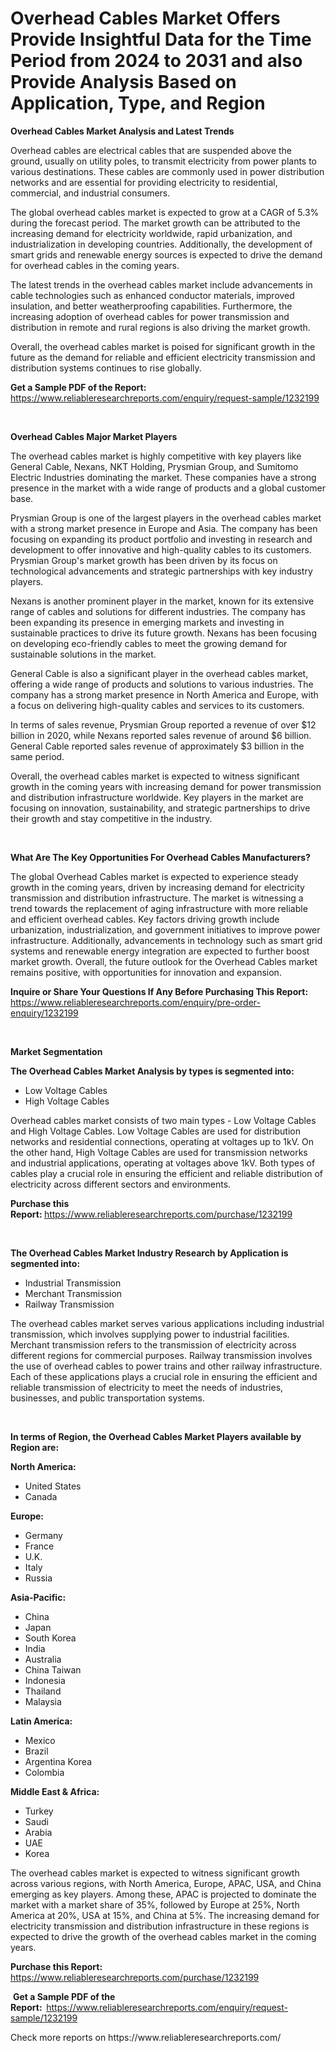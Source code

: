 <p><h1>Overhead Cables Market Offers Provide Insightful Data for the Time Period from 2024 to 2031 and also Provide Analysis Based on Application, Type, and Region</h1></p><p><strong>Overhead Cables Market Analysis and Latest Trends</strong></p>
<p><p>Overhead cables are electrical cables that are suspended above the ground, usually on utility poles, to transmit electricity from power plants to various destinations. These cables are commonly used in power distribution networks and are essential for providing electricity to residential, commercial, and industrial consumers.</p><p>The global overhead cables market is expected to grow at a CAGR of 5.3% during the forecast period. The market growth can be attributed to the increasing demand for electricity worldwide, rapid urbanization, and industrialization in developing countries. Additionally, the development of smart grids and renewable energy sources is expected to drive the demand for overhead cables in the coming years.</p><p>The latest trends in the overhead cables market include advancements in cable technologies such as enhanced conductor materials, improved insulation, and better weatherproofing capabilities. Furthermore, the increasing adoption of overhead cables for power transmission and distribution in remote and rural regions is also driving the market growth.</p><p>Overall, the overhead cables market is poised for significant growth in the future as the demand for reliable and efficient electricity transmission and distribution systems continues to rise globally.</p></p>
<p><strong>Get a Sample PDF of the Report:&nbsp;</strong> <a href="https://www.reliableresearchreports.com/enquiry/request-sample/1232199">https://www.reliableresearchreports.com/enquiry/request-sample/1232199</a></p>
<p>&nbsp;</p>
<p><strong>Overhead Cables Major Market Players</strong></p>
<p><p>The overhead cables market is highly competitive with key players like General Cable, Nexans, NKT Holding, Prysmian Group, and Sumitomo Electric Industries dominating the market. These companies have a strong presence in the market with a wide range of products and a global customer base.</p><p>Prysmian Group is one of the largest players in the overhead cables market with a strong market presence in Europe and Asia. The company has been focusing on expanding its product portfolio and investing in research and development to offer innovative and high-quality cables to its customers. Prysmian Group's market growth has been driven by its focus on technological advancements and strategic partnerships with key industry players.</p><p>Nexans is another prominent player in the market, known for its extensive range of cables and solutions for different industries. The company has been expanding its presence in emerging markets and investing in sustainable practices to drive its future growth. Nexans has been focusing on developing eco-friendly cables to meet the growing demand for sustainable solutions in the market.</p><p>General Cable is also a significant player in the overhead cables market, offering a wide range of products and solutions to various industries. The company has a strong market presence in North America and Europe, with a focus on delivering high-quality cables and services to its customers.</p><p>In terms of sales revenue, Prysmian Group reported a revenue of over $12 billion in 2020, while Nexans reported sales revenue of around $6 billion. General Cable reported sales revenue of approximately $3 billion in the same period.</p><p>Overall, the overhead cables market is expected to witness significant growth in the coming years with increasing demand for power transmission and distribution infrastructure worldwide. Key players in the market are focusing on innovation, sustainability, and strategic partnerships to drive their growth and stay competitive in the industry.</p></p>
<p>&nbsp;</p>
<p><strong>What Are The Key Opportunities For Overhead Cables Manufacturers?</strong></p>
<p><p>The global Overhead Cables market is expected to experience steady growth in the coming years, driven by increasing demand for electricity transmission and distribution infrastructure. The market is witnessing a trend towards the replacement of aging infrastructure with more reliable and efficient overhead cables. Key factors driving growth include urbanization, industrialization, and government initiatives to improve power infrastructure. Additionally, advancements in technology such as smart grid systems and renewable energy integration are expected to further boost market growth. Overall, the future outlook for the Overhead Cables market remains positive, with opportunities for innovation and expansion.</p></p>
<p><strong>Inquire or Share Your Questions If Any Before Purchasing This Report:</strong> <a href="https://www.reliableresearchreports.com/enquiry/pre-order-enquiry/1232199">https://www.reliableresearchreports.com/enquiry/pre-order-enquiry/1232199</a></p>
<p>&nbsp;</p>
<p><strong>Market Segmentation</strong></p>
<p><strong>The Overhead Cables Market Analysis by types is segmented into:</strong></p>
<p><ul><li>Low Voltage Cables</li><li>High Voltage Cables</li></ul></p>
<p><p>Overhead cables market consists of two main types - Low Voltage Cables and High Voltage Cables. Low Voltage Cables are used for distribution networks and residential connections, operating at voltages up to 1kV. On the other hand, High Voltage Cables are used for transmission networks and industrial applications, operating at voltages above 1kV. Both types of cables play a crucial role in ensuring the efficient and reliable distribution of electricity across different sectors and environments.</p></p>
<p><strong>Purchase this Report:&nbsp;</strong><a href="https://www.reliableresearchreports.com/purchase/1232199">https://www.reliableresearchreports.com/purchase/1232199</a></p>
<p>&nbsp;</p>
<p><strong>The Overhead Cables Market Industry Research by Application is segmented into:</strong></p>
<p><ul><li>Industrial Transmission</li><li>Merchant Transmission</li><li>Railway Transmission</li></ul></p>
<p><p>The overhead cables market serves various applications including industrial transmission, which involves supplying power to industrial facilities. Merchant transmission refers to the transmission of electricity across different regions for commercial purposes. Railway transmission involves the use of overhead cables to power trains and other railway infrastructure. Each of these applications plays a crucial role in ensuring the efficient and reliable transmission of electricity to meet the needs of industries, businesses, and public transportation systems.</p></p>
<p>&nbsp;</p>
<p><strong>In terms of Region, the Overhead Cables Market Players available by Region are:</strong></p>
<p>
    <p> <strong> North America: </strong>
        <ul>
            <li>United States</li>
            <li>Canada</li>
        </ul>
        </p> 
    <p> <strong> Europe: </strong>
        <ul>
            <li>Germany</li>
            <li>France</li>
            <li>U.K.</li>
            <li>Italy</li>
            <li>Russia</li>
        </ul>
        </p> 
    <p> <strong> Asia-Pacific: </strong>
        <ul>
            <li>China</li>
            <li>Japan</li>
            <li>South Korea</li>
            <li>India</li>
            <li>Australia</li>
            <li>China Taiwan</li>
            <li>Indonesia</li>
            <li>Thailand</li>
            <li>Malaysia</li>
        </ul>
        </p> 
    <p> <strong> Latin America: </strong>
        <ul>
            <li>Mexico</li>
            <li>Brazil</li>
            <li>Argentina Korea</li>
            <li>Colombia</li>
        </ul>
        </p> 
    <p> <strong> Middle East & Africa: </strong>
        <ul>
            <li>Turkey</li>
            <li>Saudi</li>
            <li>Arabia</li>
            <li>UAE</li>
            <li>Korea</li>
        </ul>
    </p>
    </p>
<p><p>The overhead cables market is expected to witness significant growth across various regions, with North America, Europe, APAC, USA, and China emerging as key players. Among these, APAC is projected to dominate the market with a market share of 35%, followed by Europe at 25%, North America at 20%, USA at 15%, and China at 5%. The increasing demand for electricity transmission and distribution infrastructure in these regions is expected to drive the growth of the overhead cables market in the coming years.</p></p>
<p><strong>Purchase this Report: </strong><a href="https://www.reliableresearchreports.com/purchase/1232199">https://www.reliableresearchreports.com/purchase/1232199</a></p>
<p>&nbsp;<strong>Get a Sample PDF of the Report:&nbsp;&nbsp;</strong><a href="https://www.reliableresearchreports.com/enquiry/request-sample/1232199">https://www.reliableresearchreports.com/enquiry/request-sample/1232199</a></p>
<p><strong></strong></p>
<p>Check more reports on https://www.reliableresearchreports.com/</p>